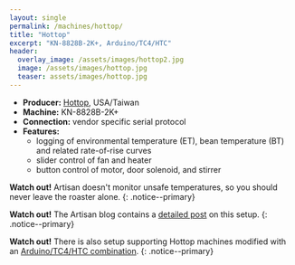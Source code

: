 ```yaml
---
layout: single
permalink: /machines/hottop/
title: "Hottop"
excerpt: "KN-8828B-2K+, Arduino/TC4/HTC"
header:
  overlay_image: /assets/images/hottop2.jpg
  image: /assets/images/hottop.jpg
  teaser: assets/images/hottop.jpg
---
```


* __Producer:__ [Hottop](https://www.hottopusa.com), USA/Taiwan
* __Machine:__ KN-8828B-2K+
* __Connection:__ vendor specific serial protocol
* __Features:__ 
  - logging of environmental temperature (ET), bean temperature (BT) and related rate-of-rise curves
  - slider control of fan and heater
  - button control of motor, door solenoid, and stirrer 



**Watch out!** Artisan doesn't monitor unsafe temperatures, so you should never leave the roaster alone.
{: .notice--primary}

**Watch out!**
The Artisan blog contains a [detailed post](https://artisan-roasterscope.blogspot.com/2015/05/hottop-kn-8828b-2k.html) on this setup.
{: .notice--primary}

**Watch out!**
There is also setup supporting Hottop machines modified with an [Arduino/TC4/HTC combination](http://blog.oilslickcoffee.com/2016/03/15/how-to-install-hottop-htri-control-board/).
{: .notice--primary}